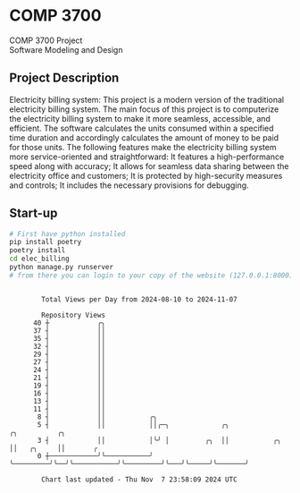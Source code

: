 # COMP 3700
COMP 3700 Project  
Software Modeling and Design
## Project Description
Electricity billing system: This project is a modern version of the traditional electricity billing system. The main focus of this project is to computerize the electricity billing system to make it more seamless, accessible, and efficient. The software calculates the units consumed within a specified time duration and accordingly calculates the amount of money to be paid for those units. The following features make the electricity billing system more service-oriented and straightforward: It features a high-performance speed along with accuracy; It allows for seamless data sharing between the electricity office and customers; It is protected by high-security measures and controls; It includes the necessary provisions for debugging.

## Start-up
```bash
# First have python installed
pip install poetry
poetry install
cd elec_billing
python manage.py runserver
# from there you can login to your copy of the website (127.0.0.1:8000), default creds are admin/admin
```

```

        Total Views per Day from 2024-08-10 to 2024-11-07

        Repository Views
      40 ┼            ╭╮
      37 ┤            ││
      35 ┤            ││
      32 ┤            ││
      29 ┤            ││
      27 ┤            ││
      24 ┤            ││
      21 ┤            ││
      19 ┤            ││
      16 ┤            ││
      13 ┤            ││
      11 ┤            ││
       8 ┤            ││           ╭╮
       5 ┤            ││           ││╭─╮             ╭╮                      ╭╮          ╭╮
       3 ┤            ││           │╰╯ │         ╭╮  ││           ╭╮         ││   ╭╮     ││       ╭
       0 ┼────────────╯╰───────────╯   ╰─────────╯╰──╯╰───────────╯╰─────────╯╰───╯╰─────╯╰───────╯

        Chart last updated - Thu Nov  7 23:58:09 2024 UTC
        
```
